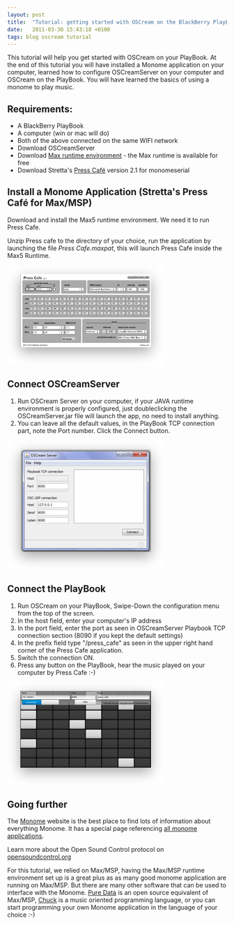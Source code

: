 ```yaml
---
layout: post
title:  "Tutorial: getting started with OSCream on the BlackBerry PlayBook"
date:   2011-03-30 15:43:18 +0100
tags: blog oscream tutorial
---
```

This tutorial will help you get started with OSCream on your PlayBook. At the end of this tutorial you will have installed a Monome application on your computer, learned how to configure OSCreamServer on your computer and OSCream on the PlayBook. You will have learned the basics of using a monome to play music.

<!--more-->

## Requirements:

* A BlackBerry PlayBook
* A computer (win or mac will do)
* Both of the above connected on the same WIFI network
* Download OSCreamServer
* Download <a title="Max/MSP runtime environment" href="http://cycling74.com/downloads/">Max runtime environment</a> - the Max runtime is available for free
* Download Stretta's <a title="Press Cafe" href="http://docs.monome.org/lib/exe/fetch.php?media=app:press_cafe2.1.zip">Press Café</a> version 2.1 for monomeserial

## Install a Monome Application (Stretta's Press Café for Max/MSP)
Download and install the Max5 runtime environment. We need it to run Press Cafe.

Unzip Press cafe to the directory of your choice, run the application by launching the file _Press Cafe.maxpat_, this will launch Press Cafe inside the Max5 Runtime.

![Press Cafe application running in Max5 Runtime. Note the prefix in the upper right hand corner.](/assets/blog/oscream-presscafe.png)

## Connect OSCreamServer
1. Run OSCream Server on your computer, if your JAVA runtime environment is properly configured, just doubleclicking the OSCreamServer.jar file will launch the app, no need to install anything.
2. You can leave all the default values, in the PlayBook TCP connection part, note the Port number. Click the Connect button.

![OSCreamServer on Windows 7](/assets/blog/oscreamserver.png)

## Connect the PlayBook
1. Run OSCream on your PlayBook, Swipe-Down the configuration menu from the top of the screen.
2. In the host field, enter your computer's IP address
3. In the port field, enter the port as seen in OSCreamServer Playbook TCP connection section (8090 if you kept the default settings)
4. In the prefix field type "/press_cafe" as seen in the upper right hand corner of the Press Cafe application.
5. Switch the connection ON.
6. Press any button on the PlayBook, hear the music played on your computer by Press Cafe :-)

![Press Cafe being played on the blackBerry PlayBook](/assets/blog/oscream-playbook-presscafe.png)

## Going further
The <a title="monome.org" href="http://monome.org/">Monome</a> website is the best place to find lots of information about everything Monome. It has a special page referencing <a title="Monome Applications" href="http://docs.monome.org/doku.php?id=app#application_list">all monome applications</a>.

Learn more about the Open Sound Control protocol on <a title="Open Sound Control" href="http://opensoundcontrol.org/">opensoundcontrol.org</a>

For this tutorial, we relied on Max/MSP, having the Max/MSP runtime environment set up is a great plus as as many good monome application are running on Max/MSP. But there are many other software that can be used to interface with the Monome. <a title="Oure Data" href="http://puredata.info/">Pure Data</a> is an open source equivalent of Max/MSP, <a title="Chuck" href="http://chuck.cs.princeton.edu/">Chuck</a> is a music oriented programming language, or you can start programming your own Monome application in the language of your choice :-)
